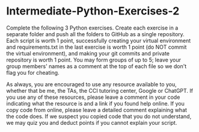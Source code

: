 # Intermediate-Python-Exercises-2
Complete the following 3 Python exercises. Create each exercise in a separate folder and push all the folders to GitHub as a single repository. Each script is worth 1 point, successfully creating your virtual environment and requirements.txt in the last exercise is worth 1 point (do NOT commit the virtual environment), and making your git commits and private repository is worth 1 point. You may form groups of up to 5; leave your group members' names as a comment at the top of each file so we don't flag you for cheating.

As always, you are encouraged to use any resource available to you, whether that be me, the TAs, the CCI tutoring center, Google or ChatGPT. If you use any of these resources, please leave a comment in your code indicating what the resource is and a link if you found help online. If you copy code from online, please leave a detailed comment explaining what the code does. If we suspect you copied code that you do not understand, we may quiz you and deduct points if you cannot explain your script.

